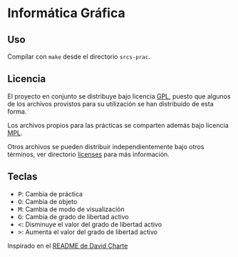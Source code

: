 Informática Gráfica
=============================================

Uso
---------------------------------------------
Compilar con `make` desde el directorio `srcs-prac`.

Licencia
---------------------------------------------
El proyecto en conjunto se distribuye bajo licencia [GPL](https://github.com/fdavidcl/informatica-grafica/blob/master/LICENSE),
puesto que algunos de los archivos provistos para su utilización se han distribuido de esta forma.

Los archivos propios para las prácticas se comparten además bajo licencia [MPL](https://github.com/fdavidcl/informatica-grafica/tree/master/licenses/practicas/README.txt).

Otros archivos se pueden distribuir independientemente bajo otros términos, ver directorio [licenses](https://github.com/fdavidcl/informatica-grafica/tree/master/licenses/) para más información.

Teclas
---------------------------------------------
  * <kbd>P</kbd>: Cambia de práctica
  * <kbd>O</kbd>: Cambia de objeto
  * <kbd>M</kbd>: Cambia de modo de visualización
  * <kbd>G</kbd>: Cambia de grado de libertad activo
  * <kbd><</kbd>: Disminuye el valor del grado de libertad activo
  * <kbd>></kbd>: Aumenta el valor del grado de libertad activo

Inspirado en el [README de David Charte](https://github.com/fdavidcl/informatica-grafica/blob/master/README.md)
